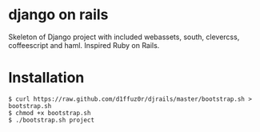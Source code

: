 django on rails
===============

Skeleton of Django project with included webassets, south, clevercss, coffeescript and haml. Inspired Ruby on Rails.


# Installation

```
$ curl https://raw.github.com/d1ffuz0r/djrails/master/bootstrap.sh > bootstrap.sh
$ chmod +x bootstrap.sh
$ ./bootstrap.sh project
```